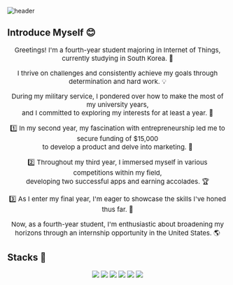 ![header](https://capsule-render.vercel.app/api?type=waving&color=0:c6acf6,100:E6B9F7&width=1500&height=240&section=header&text=KWON's%20Adventure%20Journal✋&fontSize=50&fontColor=ffffff )  

## Introduce Myself 😊

<div align="center", style = "font-size: 15px;">
 
 Greetings! I'm a fourth-year student majoring in Internet of Things, currently studying in South Korea. 🌟<br>

 I thrive on challenges and consistently achieve my goals through determination and hard work. 💡<br>

 During my military service, I pondered over how to make the most of my university years,<br>
and I committed to exploring my interests for at least a year. 🌱

1️⃣ In my second year, my fascination with entrepreneurship led me to secure funding of $15,000 <br>
   to develop a product and delve into marketing. 💼

2️⃣ Throughout my third year, I immersed myself in various competitions within my field, <br>
   developing two successful apps and earning accolades. 🏆

3️⃣ As I enter my final year, I'm eager to showcase the skills I've honed thus far. 🚀

 Now, as a fourth-year student, I'm enthusiastic about broadening my horizons through an internship opportunity in the United States. 🌎
  
</div>

 
## Stacks 📖
<div align="center">
  <img src="https://img.shields.io/badge/c-A8B9CC?style=for-the-badge&logo=c&logoColor=white">
  <img src="https://img.shields.io/badge/cpp-00599C?style=for-the-badge&logo=cplusplus&logoColor=white">
  <img src="https://img.shields.io/badge/java-007396?style=for-the-badge&logo=java&logoColor=white">
  <img src="https://img.shields.io/badge/kotlin-0095D5?style=for-the-badge&logo=kotlin&logoColor=white">
  <img src="https://img.shields.io/badge/python-3776AB?style=for-the-badge&logo=python&logoColor=white">
  <img src="https://img.shields.io/badge/linux-FCC624?style=for-the-badge&logo=linux&logoColor=black">
</div>
  
  
</div>
